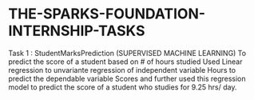 # THE-SPARKS-FOUNDATION-INTERNSHIP-TASKS

Task 1 : StudentMarksPrediction (SUPERVISED MACHINE LEARNING)
To predict the score of a student based on # of hours studied Used Linear regression to unvariante regression of independent variable Hours to predict the dependable variable Scores and further used this regression model to predict the score of a student who studies for 9.25 hrs/ day.

